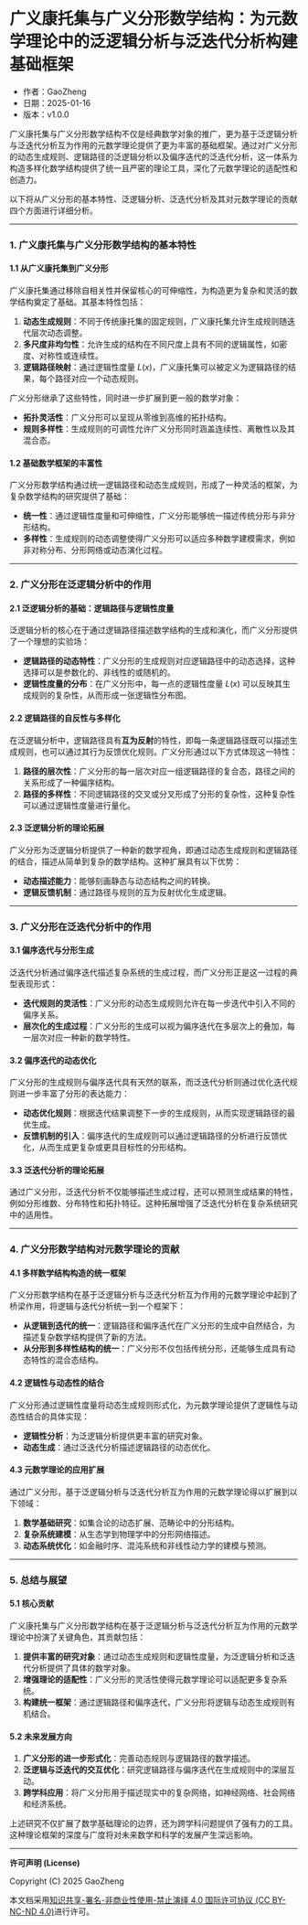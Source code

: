 # **广义康托集与广义分形数学结构：为元数学理论中的泛逻辑分析与泛迭代分析构建基础框架**

- 作者：GaoZheng
- 日期：2025-01-16
- 版本：v1.0.0

广义康托集与广义分形数学结构不仅是经典数学对象的推广，更为基于泛逻辑分析与泛迭代分析互为作用的元数学理论提供了更为丰富的基础框架。通过对广义分形的动态生成规则、逻辑路径的泛逻辑分析以及偏序迭代的泛迭代分析，这一体系为构造多样化数学结构提供了统一且严密的理论工具，深化了元数学理论的适配性和创造力。

以下将从广义分形的基本特性、泛逻辑分析、泛迭代分析及其对元数学理论的贡献四个方面进行详细分析。

---

### 1. **广义康托集与广义分形数学结构的基本特性**
#### 1.1 **从广义康托集到广义分形**
广义康托集通过移除自相关性并保留核心的可伸缩性，为构造更为复杂和灵活的数学结构奠定了基础。其基本特性包括：
1. **动态生成规则**：不同于传统康托集的固定规则，广义康托集允许生成规则随迭代层次动态调整。
2. **多尺度非均匀性**：允许生成的结构在不同尺度上具有不同的逻辑属性，如密度、对称性或连续性。
3. **逻辑路径映射**：通过逻辑性度量 $L(x)$，广义康托集可以被定义为逻辑路径的结果，每个路径对应一个动态规则。

广义分形继承了这些特性，同时进一步扩展到更一般的数学对象：
- **拓扑灵活性**：广义分形可以呈现从零维到高维的拓扑结构。
- **规则多样性**：生成规则的可调性允许广义分形同时涵盖连续性、离散性以及其混合态。

#### 1.2 **基础数学框架的丰富性**
广义分形数学结构通过统一逻辑路径和动态生成规则，形成了一种灵活的框架，为复杂数学结构的研究提供了基础：
- **统一性**：通过逻辑性度量和可伸缩性，广义分形能够统一描述传统分形与非分形结构。
- **多样性**：生成规则的动态调整使得广义分形可以适应多种数学建模需求，例如非对称分布、分形网络或动态演化过程。

---

### 2. **广义分形在泛逻辑分析中的作用**
#### 2.1 **泛逻辑分析的基础：逻辑路径与逻辑性度量**
泛逻辑分析的核心在于通过逻辑路径描述数学结构的生成和演化，而广义分形提供了一个理想的实验场：
- **逻辑路径的动态特性**：广义分形的生成规则对应逻辑路径中的动态选择，这种选择可以是参数化的、非线性的或随机的。
- **逻辑性度量的分布**：在广义分形中，每一点的逻辑性度量 $L(x)$ 可以反映其生成规则的复杂性，从而形成一张逻辑性分布图。

#### 2.2 **逻辑路径的自反性与多样化**
在泛逻辑分析中，逻辑路径具有**互为反射**的特性，即每一条逻辑路径既可以描述生成规则，也可以通过其行为反馈优化规则。广义分形通过以下方式体现这一特性：
1. **路径的层次性**：广义分形的每一层次对应一组逻辑路径的复合态，路径之间的关系形成了一种偏序结构。
2. **路径的多样性**：不同逻辑路径的交叉或分叉形成了分形的复杂性，这种复杂性可以通过逻辑性度量进行量化。

#### 2.3 **泛逻辑分析的理论拓展**
广义分形为泛逻辑分析提供了一种新的数学视角，即通过动态生成规则和逻辑路径的结合，描述从简单到复杂的数学结构。这种扩展具有以下优势：
- **动态描述能力**：能够刻画静态与动态结构之间的转换。
- **逻辑反馈机制**：通过路径与规则的互为反射优化生成逻辑。

---

### 3. **广义分形在泛迭代分析中的作用**
#### 3.1 **偏序迭代与分形生成**
泛迭代分析通过偏序迭代描述复杂系统的生成过程，而广义分形正是这一过程的典型表现形式：
- **迭代规则的灵活性**：广义分形的动态生成规则允许在每一步迭代中引入不同的偏序关系。
- **层次化的生成过程**：广义分形的生成可以视为偏序迭代在多层次上的叠加，每一层次对应一种新的数学特性。

#### 3.2 **偏序迭代的动态优化**
广义分形的生成规则与偏序迭代具有天然的联系，而泛迭代分析则通过优化迭代规则进一步丰富了分形的表达能力：
- **动态优化规则**：根据迭代结果调整下一步的生成规则，从而实现逻辑路径的最优生成。
- **反馈机制的引入**：偏序迭代的生成规则可以通过逻辑路径的分析进行反馈优化，从而生成更复杂或更具目标性的分形结构。

#### 3.3 **泛迭代分析的理论拓展**
通过广义分形，泛迭代分析不仅能够描述生成过程，还可以预测生成结果的特性，例如分形维数、分布特性和拓扑特征。这种拓展增强了泛迭代分析在复杂系统研究中的适用性。

---

### 4. **广义分形数学结构对元数学理论的贡献**
#### 4.1 **多样数学结构构造的统一框架**
广义分形数学结构在基于泛逻辑分析与泛迭代分析互为作用的元数学理论中起到了桥梁作用，将逻辑与迭代分析统一到一个框架下：
- **从逻辑到迭代的统一**：逻辑路径和偏序迭代在广义分形的生成中自然结合，为描述复杂数学结构提供了新的方法。
- **从分形到多样性结构的统一**：广义分形不仅包括传统分形，还能够生成具有动态特性的混合态结构。

#### 4.2 **逻辑性与动态性的结合**
广义分形通过逻辑性度量将动态生成规则形式化，为元数学理论提供了逻辑性与动态性结合的具体实现：
- **逻辑性分析**：为泛逻辑分析提供更丰富的研究对象。
- **动态生成**：通过泛迭代分析描述逻辑路径的动态优化。

#### 4.3 **元数学理论的应用扩展**
通过广义分形，基于泛逻辑分析与泛迭代分析互为作用的元数学理论得以扩展到以下领域：
1. **数学基础研究**：如集合论的动态扩展、范畴论中的分形结构。
2. **复杂系统建模**：从生态学到物理学中的分形网络描述。
3. **动态系统优化**：如金融时序、混沌系统和非线性动力学的建模与预测。

---

### 5. **总结与展望**
#### 5.1 **核心贡献**
广义康托集与广义分形数学结构在基于泛逻辑分析与泛迭代分析互为作用的元数学理论中扮演了关键角色，其贡献包括：
1. **提供丰富的研究对象**：通过动态生成规则和逻辑性度量，为泛逻辑分析和泛迭代分析提供了具体的数学对象。
2. **增强理论的适配性**：广义分形的灵活性使得元数学理论可以适配更多复杂系统。
3. **构建统一框架**：通过逻辑路径和偏序迭代，广义分形将逻辑与动态生成规则有机结合。

#### 5.2 **未来发展方向**
1. **广义分形的进一步形式化**：完善动态规则与逻辑路径的数学描述。
2. **泛逻辑与泛迭代的交互优化**：研究逻辑路径与偏序迭代在生成规则中的深层互动。
3. **跨学科应用**：将广义分形用于描述现实中的复杂网络，如神经网络、社会网络和经济系统。

上述研究不仅扩展了数学基础理论的边界，还为跨学科问题提供了强有力的工具。这种理论框架的深度与广度将对未来数学和科学的发展产生深远影响。

---

**许可声明 (License)**

Copyright (C) 2025 GaoZheng 

本文档采用[知识共享-署名-非商业性使用-禁止演绎 4.0 国际许可协议 (CC BY-NC-ND 4.0)](https://creativecommons.org/licenses/by-nc-nd/4.0/deed.zh-Hans)进行许可。
